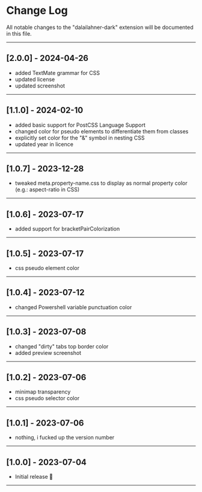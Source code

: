 # Change Log

All notable changes to the "dalailahner-dark" extension will be documented in this file.

---

## [2.0.0] - 2024-04-26

- added TextMate grammar for CSS
- updated license
- updated screenshot

---

## [1.1.0] - 2024-02-10

- added basic support for PostCSS Language Support
- changed color for pseudo elements to differentiate them from classes
- explicitly set color for the "&" symbol in nesting CSS
- updated year in licence

---

## [1.0.7] - 2023-12-28

- tweaked meta.property-name.css to display as normal property color (e.g.: aspect-ratio in CSS)

---

## [1.0.6] - 2023-07-17

- added support for bracketPairColorization

---

## [1.0.5] - 2023-07-17

- css pseudo element color

---

## [1.0.4] - 2023-07-12

- changed Powershell variable punctuation color

---

## [1.0.3] - 2023-07-08

- changed "dirty" tabs top border color
- added preview screenshot

---

## [1.0.2] - 2023-07-06

- minimap transparency
- css pseudo selector color

---

## [1.0.1] - 2023-07-06

- nothing, i fucked up the version number

---

## [1.0.0] - 2023-07-04

- Initial release 🎉

---
